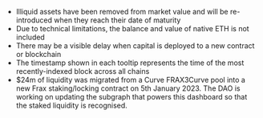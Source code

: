 - Illiquid assets have been removed from market value and will be re-introduced when they reach their date of maturity
- Due to technical limitations, the balance and value of native ETH is not included
- There may be a visible delay when capital is deployed to a new contract or blockchain
- The timestamp shown in each tooltip represents the time of the most recently-indexed block across all chains
- $24m of liquidity was migrated from a Curve FRAX3Curve pool into a new Frax staking/locking contract on 5th January 2023. The DAO is working on updating the subgraph that powers this dashboard so that the staked liquidity is recognised.
